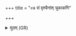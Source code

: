 +++
title = "०७ सं वृश्चैनांश् चुकाकणि"

+++
<details><summary>मूलम् (GR)</summary>

सं वृश्चैनांश् चुकाकणि  
वृक्षं परशुमान् इव ।  
क्रिमीणां सर्वा जातानि  
सं दहाग्निर् इवोलपम् ॥
</details>